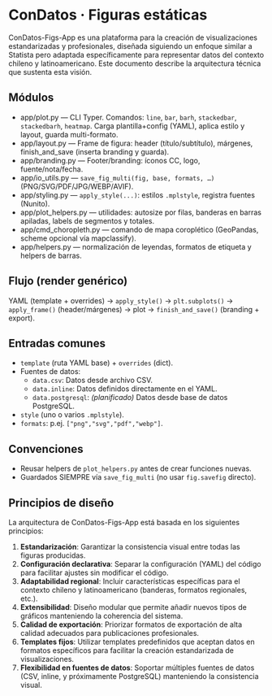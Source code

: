 # ConDatos · Figuras estáticas

ConDatos-Figs-App es una plataforma para la creación de visualizaciones estandarizadas y profesionales, diseñada siguiendo un enfoque similar a Statista pero adaptada específicamente para representar datos del contexto chileno y latinoamericano. Este documento describe la arquitectura técnica que sustenta esta visión.

## Módulos

- app/plot.py — CLI Typer. Comandos: `line`, `bar`, `barh`, `stackedbar`, `stackedbarh`, `heatmap`. Carga plantilla+config (YAML), aplica estilo y layout, guarda multi-formato.  
- app/layout.py — Frame de figura: header (título/subtítulo), márgenes, finish_and_save (inserta branding y guarda).  
- app/branding.py — Footer/branding: íconos CC, logo, fuente/nota/fecha.  
- app/io_utils.py — `save_fig_multi(fig, base, formats, …)` (PNG/SVG/PDF/JPG/WEBP/AVIF).  
- app/styling.py — `apply_style(...)`: estilos `.mplstyle`, registra fuentes (Nunito).  
- app/plot_helpers.py — utilidades: autosize por filas, banderas en barras apiladas, labels de segmentos y totales.  
- app/cmd_choropleth.py — comando de mapa coroplético (GeoPandas, scheme opcional vía mapclassify).  
- app/helpers.py — normalización de leyendas, formatos de etiqueta y helpers de barras.

## Flujo (render genérico)

YAML (template + overrides) → `apply_style()` → `plt.subplots()` → `apply_frame()` (header/márgenes) → plot → `finish_and_save()` (branding + export).

## Entradas comunes

- `template` (ruta YAML base) + `overrides` (dict).  
- Fuentes de datos:
  - `data.csv`: Datos desde archivo CSV.
  - `data.inline`: Datos definidos directamente en el YAML.
  - `data.postgresql`: *(planificado)* Datos desde base de datos PostgreSQL.
- `style` (uno o varios `.mplstyle`).  
- `formats`: p.ej. `["png","svg","pdf","webp"]`.

## Convenciones

- Reusar helpers de `plot_helpers.py` antes de crear funciones nuevas.
- Guardados SIEMPRE vía `save_fig_multi` (no usar `fig.savefig` directo).

## Principios de diseño

La arquitectura de ConDatos-Figs-App está basada en los siguientes principios:

1. **Estandarización**: Garantizar la consistencia visual entre todas las figuras producidas.
2. **Configuración declarativa**: Separar la configuración (YAML) del código para facilitar ajustes sin modificar el código.
3. **Adaptabilidad regional**: Incluir características específicas para el contexto chileno y latinoamericano (banderas, formatos regionales, etc.).
4. **Extensibilidad**: Diseño modular que permite añadir nuevos tipos de gráficos manteniendo la coherencia del sistema.
5. **Calidad de exportación**: Priorizar formatos de exportación de alta calidad adecuados para publicaciones profesionales.
6. **Templates fijos**: Utilizar templates predefinidos que aceptan datos en formatos específicos para facilitar la creación estandarizada de visualizaciones.
7. **Flexibilidad en fuentes de datos**: Soportar múltiples fuentes de datos (CSV, inline, y próximamente PostgreSQL) manteniendo la consistencia visual.
